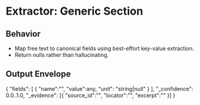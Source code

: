 # Extractor: Generic Section
## Behavior
- Map free text to canonical fields using best-effort key-value extraction.
- Return nulls rather than hallucinating.
## Output Envelope
{
  "fields": [ { "name":"", "value":any, "unit": "string|null" } ],
  "_confidence": 0.0..1.0,
  "_evidence": [{ "source_id":"", "locator":"", "excerpt":"" }]
}
